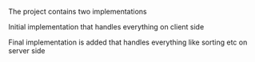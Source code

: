 The project contains two implementations 

Initial implementation that handles everything on client side 

Final implementation is added that handles everything like sorting etc on server side 


